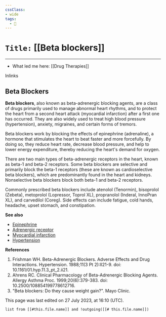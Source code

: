 ```yaml
---
cssClass:
- wide
tags:
  - 🧪
---
```


# `Title:` [[Beta blockers]]
--- 

- What led me here: [[Drug Therapies]]

Inlinks

## Beta Blockers

**Beta blockers**, also known as beta-adrenergic blocking agents, are a class of drugs primarily used to manage abnormal heart rhythms, and to protect the heart from a second heart attack (myocardial infarction) after a first one has occurred. They are also widely used to treat high blood pressure (hypertension), anxiety, migraines, and certain forms of tremors.

Beta blockers work by blocking the effects of epinephrine (adrenaline), a hormone that stimulates the heart to beat faster and more forcefully. By doing so, they reduce heart rate, decrease blood pressure, and help to lower energy expenditure, thereby reducing the heart's demand for oxygen.

There are two main types of beta-adrenergic receptors in the heart, known as beta-1 and beta-2 receptors. Some beta blockers are selective and primarily block the beta-1 receptors (these are known as cardioselective beta blockers), which are predominantly found in the heart and kidneys. Nonselective beta blockers block both beta-1 and beta-2 receptors.

Commonly prescribed beta blockers include atenolol (Tenormin), bisoprolol (Zebeta), metoprolol (Lopressor, Toprol XL), propranolol (Inderal, InnoPran XL), and carvedilol (Coreg). Side effects can include fatigue, cold hands, headache, upset stomach, and constipation.

**See also**
- [Epinephrine](https://en.wikipedia.org/wiki/Epinephrine)
- [Adrenergic receptor](https://en.wikipedia.org/wiki/Adrenergic_receptor)
- [Myocardial infarction](https://en.wikipedia.org/wiki/Myocardial_infarction)
- [Hypertension](https://en.wikipedia.org/wiki/Hypertension)

**References**
1. Frishman WH. Beta-Adrenergic Blockers. Adverse Effects and Drug Interactions. Hypertension. 1988;11(3 Pt 2):II21-9. doi: 10.1161/01.hyp.11.3_pt_2.ii21.
2. Ahrens RC. Clinical Pharmacology of Beta-Adrenergic Blocking Agents. Allergy Asthma Proc. 1999;20(6):379-383. doi: 10.2500/108854199778612716.
3. "Beta blockers: Do they cause weight gain?". Mayo Clinic.

This page was last edited on 27 July 2023, at 16:10 (UTC).
```dataview 
list from [[#this.file.name]] and !outgoing([[# this.file.name]]) 
```